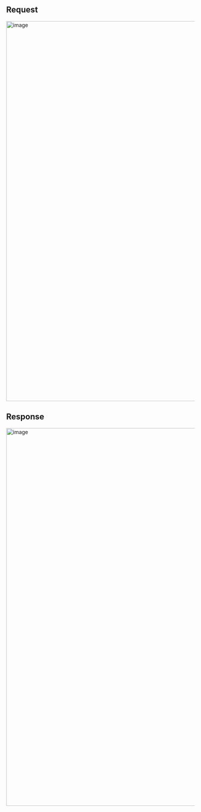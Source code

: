 
## Request

<img width="1017" alt="image" src="https://user-images.githubusercontent.com/85559445/195212349-32ead5e2-cec5-4221-9f5b-c17f796842e2.png">

## Response

<img width="1011" alt="image" src="https://user-images.githubusercontent.com/85559445/195643404-a368ada3-740d-460f-89b6-a4bc4f6e5f6a.png">
